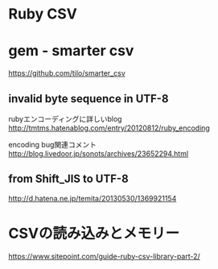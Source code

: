 Ruby CSV
=========

# gem - smarter csv

<https://github.com/tilo/smarter_csv>

## invalid byte sequence in UTF-8

rubyエンコーディングに詳しいblog
<http://tmtms.hatenablog.com/entry/20120812/ruby_encoding>

encoding bug関連コメント
<http://blog.livedoor.jp/sonots/archives/23652294.html>

## from Shift_JIS to UTF-8

<http://d.hatena.ne.jp/temita/20130530/1369921154>


# CSVの読み込みとメモリー

<https://www.sitepoint.com/guide-ruby-csv-library-part-2/>

